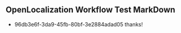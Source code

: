 ## OpenLocalization Workflow Test MarkDown
* 96db3e6f-3da9-45fb-80bf-3e2884adad05 thanks!

<!--HONumber=Jul16_HO3-->


